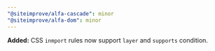 ```yaml
---
"@siteimprove/alfa-cascade": minor
"@siteimprove/alfa-dom": minor
---
```


**Added:** CSS `inmport` rules now support `layer` and `supports` condition.
